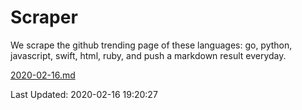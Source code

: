 # Scraper

We scrape the github trending page of these languages: go, python, javascript, swift, html, ruby, and push a markdown result everyday.

[2020-02-16.md](https://github.com/henson/Scraper/blob/master/2020-02-16.md)

Last Updated: 2020-02-16 19:20:27